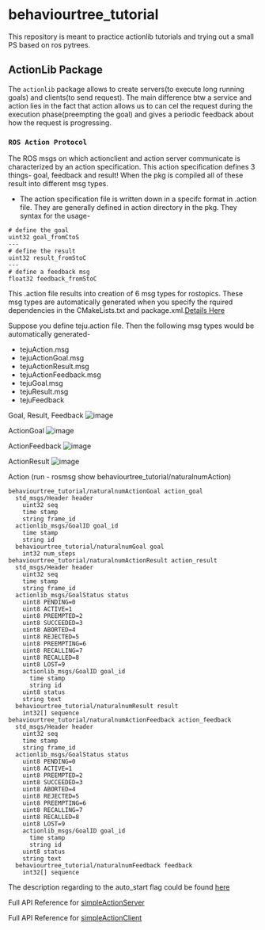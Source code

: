 # behaviourtree_tutorial

This repository is meant to practice actionlib tutorials and trying out a small PS based on ros pytrees.

## ActionLib Package
The `actionlib` package allows to create servers(to execute long running goals) and clients(to send request). The main difference btw a service and action lies in the fact that action allows us to can cel the request during the execution phase(preempting the goal) and gives a periodic feedback about how the request is progressing.

### `ROS Action Protocol`
The ROS msgs on which actionclient and action server communicate is characterized by an action specification. This action specification defines 3 things- goal, feedback and result! When the pkg is compiled all of these result into different msg types.

* The action specification file is written down in a specifc format in .action file. They are generally defined in action directory in the pkg. They syntax for the usage-
``` 
# define the goal
uint32 goal_fromCtoS
---
# define the result
uint32 result_fromStoC
---
# define a feedback msg
float32 feedback_fromStoC

```
This .action file results into creation of 6 msg types for rostopics.
These msg types are automatically generated when you specify the rquired dependencies in the CMakeLists.txt and package.xml.[Details Here](http://wiki.ros.org/actionlib)

Suppose you define teju.action file. Then the following msg types would be automatically generated-
- tejuAction.msg
- tejuActionGoal.msg
- tejuActionResult.msg
- tejuActionFeedback.msg
- tejuGoal.msg
- tejuResult.msg
- tejuFeedback

Goal, Result, Feedback
![image](https://user-images.githubusercontent.com/64950661/145539655-c6369770-9b4d-4903-9536-016f85bd7e2d.png)

ActionGoal
![image](https://user-images.githubusercontent.com/64950661/145539145-7dc7620e-cd55-4f59-be8a-b5e1ef73a4a4.png)

ActionFeedback
![image](https://user-images.githubusercontent.com/64950661/145539279-b65ba529-fdb1-42a7-b1e2-d9aff65d53ab.png)

ActionResult
![image](https://user-images.githubusercontent.com/64950661/145539308-44bce033-c223-469a-945d-6e2c7b467085.png)

Action (run - rosmsg show behaviourtree_tutorial/naturalnumAction)
```
behaviourtree_tutorial/naturalnumActionGoal action_goal
  std_msgs/Header header
    uint32 seq
    time stamp
    string frame_id
  actionlib_msgs/GoalID goal_id
    time stamp
    string id
  behaviourtree_tutorial/naturalnumGoal goal
    int32 num_steps
behaviourtree_tutorial/naturalnumActionResult action_result
  std_msgs/Header header
    uint32 seq
    time stamp
    string frame_id
  actionlib_msgs/GoalStatus status
    uint8 PENDING=0
    uint8 ACTIVE=1
    uint8 PREEMPTED=2
    uint8 SUCCEEDED=3
    uint8 ABORTED=4
    uint8 REJECTED=5
    uint8 PREEMPTING=6
    uint8 RECALLING=7
    uint8 RECALLED=8
    uint8 LOST=9
    actionlib_msgs/GoalID goal_id
      time stamp
      string id
    uint8 status
    string text
  behaviourtree_tutorial/naturalnumResult result
    int32[] sequence
behaviourtree_tutorial/naturalnumActionFeedback action_feedback
  std_msgs/Header header
    uint32 seq
    time stamp
    string frame_id
  actionlib_msgs/GoalStatus status
    uint8 PENDING=0
    uint8 ACTIVE=1
    uint8 PREEMPTED=2
    uint8 SUCCEEDED=3
    uint8 ABORTED=4
    uint8 REJECTED=5
    uint8 PREEMPTING=6
    uint8 RECALLING=7
    uint8 RECALLED=8
    uint8 LOST=9
    actionlib_msgs/GoalID goal_id
      time stamp
      string id
    uint8 status
    string text
  behaviourtree_tutorial/naturalnumFeedback feedback
    int32[] sequence
```

The description regarding to the auto_start flag could be found [here](https://answers.ros.org/question/107126/actionlib-auto_start-parameter/) 


Full API Reference for [simpleActionServer](https://docs.ros.org/en/api/actionlib/html/classactionlib_1_1simple__action__server_1_1SimpleActionServer.html)

Full API Reference for [simpleActionClient](https://docs.ros.org/en/api/actionlib/html/classactionlib_1_1simple__action__client_1_1SimpleActionClient.html)



